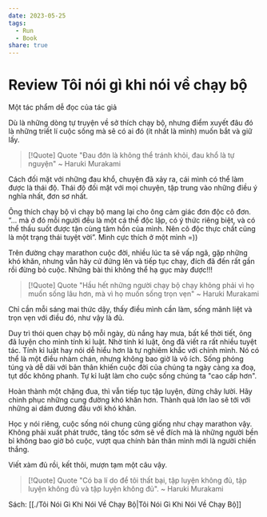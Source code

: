 ```yaml
---
date: 2023-05-25
tags:
  - Run
  - Book
share: true
---
```


# Review Tôi nói gì khi nói về chạy bộ

Một tác phẩm dễ đọc của tác giả

Dù là những dòng tự truyện về sở thích chạy bộ, nhưng điểm xuyết đâu đó là những triết lí cuộc sống mà sẽ có ai đó (ít nhất là mình) muốn bắt và giữ lấy.


> [!Quote] Quote
> "Đau đớn là không thể tránh khỏi, đau khổ là tự nguyện"
> ~ Haruki Murakami
> 

Cách đối mặt với những đau khổ, chuyện đã xảy ra, cái mình có thể làm được là thái độ. Thái độ đối mặt với mọi chuyện, tập trung vào những điều ý nghĩa nhất, đơn sơ nhất.

Ông thích chạy bộ vì chạy bộ mang lại cho ông cảm giác đơn độc cô đơn. “... mà ở đó mỗi người đều là một cá thể độc lập, có ý thức riêng biệt, và có thể thấu suốt được tận cùng tâm hồn của mình. Nên cô độc thực chất cũng là một trạng thái tuyệt vời”. Mình cực thích ở một mình =))

Trên đường chạy marathon cuộc đời, nhiều lúc ta sẽ vấp ngã, gặp những khó khăn, nhưng vẫn hãy cứ đứng lên và tiếp tục chạy, đích đã đến rất gần rồi đừng bỏ cuộc. Những bài thi không thể hạ gục mày được!!!


> [!Quote] Quote
> "Hầu hết những người chạy bộ chạy không phải vì họ muốn sống lâu hơn, mà vì họ muốn sống trọn vẹn"
> ~ Haruki Murakami
> 

Chỉ cần mỗi sáng mai thức dậy, thấy điều mình cần làm, sống mãnh liệt và trọn vẹn với điều đó, như vậy là đủ.

Duy trì thói quen chạy bộ mỗi ngày, dù nắng hay mưa, bất kể thời tiết, ông đã luyện cho mình tính kỉ luật. Nhờ tính kỉ luật, ông đã viết ra rất nhiều tuyệt tác. Tính kỉ luật hay nói dễ hiểu hơn là tự nghiêm khắc với chính mình. Nó có thể là một điều nhàm chán, nhưng không bao giờ là vô ích. Sống phóng túng và dễ dãi với bản thân khiến cuộc đời của chúng ta ngày càng xa đoạ, tụt dốc không phanh. Tự kỉ luật làm cho cuộc sống chúng ta "cao cấp hơn".

Hoàn thành một chặng đua, thì vẫn tiếp tục tập luyện, đừng chây lười. Hãy chinh phục những cung đường khó khăn hơn. Thành quả lớn lao sẽ tới với những ai dám đương đầu với khó khăn.

Học y nói riêng, cuộc sống nói chung cũng giống như chạy marathon vậy. Không phải xuất phát trước, tăng tốc sớm sẽ về đích mà là những người bền bỉ không bao giờ bỏ cuộc, vượt qua chính bản thân mình mới là người chiến thắng.

Viết xàm đủ rồi, kết thôi, mượn tạm một câu vậy.


> [!Quote] Quote
> "Có ba lí do để tôi thất bại, tập luyện không đủ, tập luyện không đủ và tập luyện không đủ".
> ~ Haruki Murakami

Sách: [[./Tôi Nói Gì Khi Nói Về Chạy Bộ|Tôi Nói Gì Khi Nói Về Chạy Bộ]]